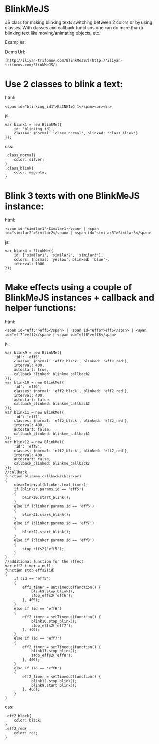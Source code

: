 BlinkMeJS
=========

JS class for making blinking texts switching between 2 colors or by using classes. With classes and callback functions one can do more than a blinking text like moving/animating objects, etc.


Examples:

Demo Url:
    
    [http://iliyan-trifonov.com/BlinkMeJS/](http://iliyan-trifonov.com/BlinkMeJS/)



# Use 2 classes to blink a text:

html:

    <span id="blinking_id1">BLINKING 1</span><br><br>

js:

    var blink1 = new BlinkMe({
        id: 'blinking_id1',
        classes: {normal: 'class_normal', blinked: 'class_blink'}
    });

css:

    .class_normal{
        color: silver;
    }
    .class_blink{
        color: magenta;
    }




# Blink 3 texts with one BlinkMeJS instance:

html:
    
    <span id="similar1">Similar1</span> | <span id="similar2">Similar2</span> | <span id="similar3">Similar3</span>

js:

    var blink4 = BlinkMe({
        id: ['similar1', 'similar2', 'similar3'],
        colors: {normal: 'yellow', blinked: 'blue'},
        interval: 1000
    });




# Make effects using a couple of BlinkMeJS instances + callback and helper functions:

html:

    <span id="eff5">eff5</span> | <span id="eff6">eff6</span> | <span id="eff7">eff7</span> | <span id="eff8">eff8</span>

js:

    var blink9 = new BlinkMe({
        'id': 'eff5',
        classes: {normal: 'eff2_black', blinked: 'eff2_red'},
        interval: 400,
        autostart: true,
        callback_blinked: blinkme_callback2
    });
    var blink10 = new BlinkMe({
        'id': 'eff6',
        classes: {normal: 'eff2_black', blinked: 'eff2_red'},
        interval: 400,
        autostart: false,
        callback_blinked: blinkme_callback2
    });
    var blink11 = new BlinkMe({
        'id': 'eff7',
        classes: {normal: 'eff2_black', blinked: 'eff2_red'},
        interval: 400,
        autostart: false,
        callback_blinked: blinkme_callback2
    });
    var blink12 = new BlinkMe({
        'id': 'eff8',
        classes: {normal: 'eff2_black', blinked: 'eff2_red'},
        interval: 400,
        autostart: false,
        callback_blinked: blinkme_callback2
    });
    //callback
    function blinkme_callback2(blinker)
    {
        clearInterval(blinker.text_timer);
        if (blinker.params.id == 'eff5')
        {
            blink10.start_blink();
        }
        else if (blinker.params.id == 'eff6')
        {
            blink11.start_blink();
        }
        else if (blinker.params.id == 'eff7')
        {
            blink12.start_blink();
        }
        else if (blinker.params.id == 'eff8')
        {
            stop_effs2('eff5');
        }
    }
    //additional function for the effect
    var eff2_timer = null;
    function stop_effs2(id)
    {
        if (id == 'eff5')
        {
            eff2_timer = setTimeout(function() {
                blink9.stop_blink();
                stop_effs2('eff6');
            }, 400);
        }
        else if (id == 'eff6')
        {
            eff2_timer = setTimeout(function() {
                blink10.stop_blink();
                stop_effs2('eff7');
            }, 400);
        }
        else if (id == 'eff7')
        {
            eff2_timer = setTimeout(function() {
                blink11.stop_blink();
                stop_effs2('eff8');
            }, 400);
        }
        else if (id == 'eff8')
        {
            eff2_timer = setTimeout(function() {
                blink12.stop_blink();
                blink9.start_blink();
            }, 400);
        }
    }


css:

    .eff2_black{
        color: black;
    }
    .eff2_red{
        color: red;
    }